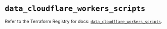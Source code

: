 # `data_cloudflare_workers_scripts`

Refer to the Terraform Registry for docs: [`data_cloudflare_workers_scripts`](https://registry.terraform.io/providers/cloudflare/cloudflare/5.8.2/docs/data-sources/workers_scripts).
